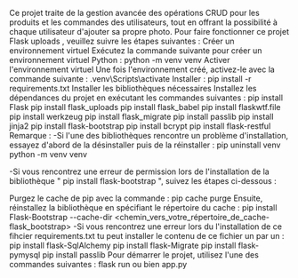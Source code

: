 Ce projet traite de la gestion avancée des opérations CRUD pour les produits et les commandes des utilisateurs, tout en offrant la possibilité à chaque utilisateur d'ajouter sa propre photo.
Pour faire fonctionner ce projet Flask uploads , veuillez suivre les étapes suivantes :
Créer un environnement virtuel Exécutez la commande suivante pour créer un environnement virtuel Python : python -m venv venv
Activer l'environnement virtuel Une fois l'environnement créé, activez-le avec la commande suivante : .venv\Scripts\activate
Installer : pip install -r requirements.txt
Installer les bibliothèques nécessaires Installez les dépendances du projet en exécutant les commandes suivantes : pip install Flask pip install flask_uploads pip install flask_babel pip install flaskwtf.file pip install werkzeug pip install flask_migrate pip install passlib pip install jinja2 pip install flask-bootstrap pip install bcrypt pip install flask-restful Remarque : -Si l'une des bibliothèques rencontre un problème d'installation, essayez d'abord de la désinstaller puis de la réinstaller :
pip uninstall venv python -m venv venv

-Si vous rencontrez une erreur de permission lors de l'installation de la bibliothèque " pip install flask-bootstrap ", suivez les étapes ci-dessous :

Purgez le cache de pip avec la commande : pip cache purge
Ensuite, réinstallez la bibliothèque en spécifiant le répertoire du cache : pip install Flask-Bootstrap --cache-dir <chemin_vers_votre_répertoire_de_cache-flask_bootstrap>
-Si vous rencontrez une erreur lors du l'installation de ce fihcier requirements.txt tu peut installer le contenu de ce fichier un par un : pip install flask-SqlAlchemy pip install flask-Migrate pip install flask-pymysql pip install passlib 
Pour démarrer le projet, utilisez l'une des commandes suivantes : flask run ou bien app.py
